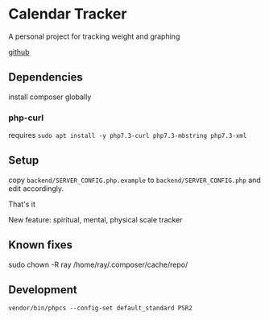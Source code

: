 # Calendar Tracker

A personal project for tracking weight and graphing

[github](https://github.com/rayjlim/calendar_tracker)  

## Dependencies

install composer globally

### php-curl

requires `sudo apt install -y php7.3-curl php7.3-mbstring php7.3-xml`

## Setup

copy `backend/SERVER_CONFIG.php.example` to `backend/SERVER_CONFIG.php` and edit accordingly.  

That's it

New feature: spiritual, mental, physical scale tracker

## Known fixes

sudo chown -R ray /home/ray/.composer/cache/repo/

## Development

`vendor/bin/phpcs --config-set default_standard PSR2`
